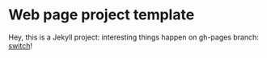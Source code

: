 # Web page project template

Hey, this is a Jekyll project: interesting things happen on gh-pages branch: [switch](tree/gh-pages)!
